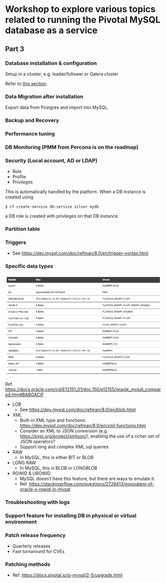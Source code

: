 # Workshop to explore various topics related to running the Pivotal MySQL database as a service

## Part 3

### Database installation & configuration

Setup in a cluster; e.g. leader/follower or Galera cluster

Refer to [this section](./workshop_02.md#setup-galera-ha-cluster).

### Data Migration after installation

Export data from Postgres and import into MySQL.

### Backup and Recovery

### Performance tuning

### DB Monitoring (PMM from Percona is on the roadmap)

### Security (Local account, AD or LDAP)

- Role
- Profile
- Privileges

This is automatically handled by the platform.  When a DB instance is created using
```
$ cf create-service db-service silver mydb
```
a DB role is created with privileges on that DB instance.

### Partition table

### Triggers
- See https://dev.mysql.com/doc/refman/8.0/en/trigger-syntax.html

### Specific data types

![MySQL vs. Oracle Numeric Types](./mysql_oracle_numeric_types.png)

Ref. https://docs.oracle.com/cd/E12151_01/doc.150/e12155/oracle_mysql_compared.htm#BABGACIF

* LOB
  - See https://dev.mysql.com/doc/refman/8.0/en/blob.html
* XML
  - Built-in XML type and functions: https://dev.mysql.com/doc/refman/8.0/en/xml-functions.html
  - Consider an XML to JSON conversion (e.g. https://pypi.org/project/xmljson/), enabling the use of a richer set of JSON operators?
  - Support long and complex XML sql queries
* RAW
  - In MySQL, this is either BIT or BLOB
* LONG RAW
  - In MySQL, this is BLOB or LONGBLOB 
* ROWID & UROWID
  - MySQL doesn’t have this feature, but there are ways to emulate it.
  - Ref. https://stackoverflow.com/questions/2728413/equivalent-of-oracle-s-rowid-in-mysql

### Troubleshooting with logs

### Support feature for installing DB in physical or virtual environment

### Patch release frequency
- Quarterly releases
- Fast turnaround for CVEs

### Patching methods
- Ref. https://docs.pivotal.io/p-mysql/2-5/upgrade.html


